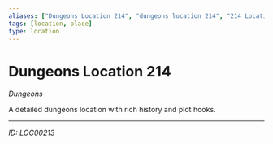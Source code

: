 ```yaml
---
aliases: ["Dungeons Location 214", "dungeons location 214", "214 Location Dungeons"]
tags: [location, place]
type: location
---
```


# Dungeons Location 214

*Dungeons*

A detailed dungeons location with rich history and plot hooks.

---
*ID: LOC00213*